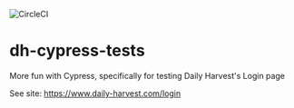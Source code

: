 ![CircleCI](https://circleci.com/gh/dsanchezNYC/dh-cypress-tests.svg?style=svg&circle-token=0c3e3c86a1bf4392362255eaf582db242a4141e2)

# dh-cypress-tests

More fun with Cypress, specifically for testing Daily Harvest's Login page

See site: https://www.daily-harvest.com/login